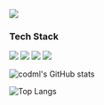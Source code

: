 <img src="https://capsule-render.vercel.app/api?type=soft&color=timeAuto&height=300&section=header&text=Welcome%20to%20codml&render&fontSize=90" />

<h3>Tech Stack</h3>
<div>
  <img src="https://img.shields.io/badge/C-A8B9CC?logo=C">
  <img src="https://img.shields.io/badge/C++-00599C?logo=C++">
  <img src="https://img.shields.io/badge/Tensorflow-FF6F00?logo=Tensorflow">
  <img src="https://img.shields.io/badge/Python-3776AB?logo=Python">
</div>


![codml's GitHub stats](https://github-readme-stats.vercel.app/api?username=codml&show_icons=true&theme=radical)

![Top Langs](https://github-readme-stats.vercel.app/api/top-langs/?username=codml&layout=compact)
<!--
**codml/codml** is a ✨ _special_ ✨ repository because its `README.md` (this file) appears on your GitHub profile.

Here are some ideas to get you started:

- 🔭 I’m currently working on ...
- 🌱 I’m currently learning ...
- 👯 I’m looking to collaborate on ...
- 🤔 I’m looking for help with ...
- 💬 Ask me about ...
- 📫 How to reach me: ...
- 😄 Pronouns: ...
- ⚡ Fun fact: ...
-->
